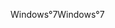 <span data-ttu-id="bbf64-101">Windows°7</span><span class="sxs-lookup"><span data-stu-id="bbf64-101">Windows°7</span></span>